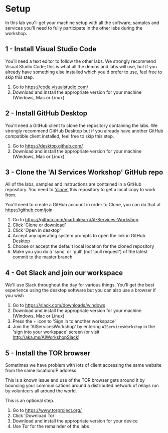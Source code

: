 # Setup
In this lab you'll get your machine setup with all the software, samples and services you'll need to fully participate in the other labs during the workshop.

## 1 - Install Visual Studio Code
You'll need a text editor to follow the other labs. We strongly recommend Visual Studio Code; this is what all the demos and labs will use, but if you already have something else installed which you'd prefer to use, feel free to skip this step.

1. Go to https://code.visualstudio.com/
1. Download and install the appropriate version for your machine (Windows, Mac or Linux)

## 2 - Install GitHub Desktop
You'll need a GitHub client to clone the repository containing the labs. We strongly recommend GitHub Desktop but if you already have another GitHub compatible client installed, feel free to skip this step.

1. Go to https://desktop.github.com/
1. Download and install the appropriate version for your machine (Windows, Mac or Linux)

## 3 - Clone the 'AI Services Workshop' GitHub repo
All of the labs, samples and instructions are contained in a GitHub repository. You need to ['clone'](https://help.github.com/articles/cloning-a-repository/) this repository to get a local copy to work from.

You'll need to create a GitHub account in order to Clone, you can do that at https://github.com/join

1. Go to https://github.com/martinkearn/AI-Services-Workshop
1. Click 'Clone or download'
1. Click 'Open in desktop'
1. Accept any operating system prompts to open the link in GitHub Desktop
1. Choose or accept the default local location for the cloned repository
1. Make you you do a 'sync' or 'pull' (not 'pull request') of the latest commit to the master branch

## 4 - Get Slack and join our workspace
We'll use Slack throughout the day for various things. You'll get the best experience using the desktop software but you can also use a browser if you wish

1. Go to https://slack.com/downloads/windows
1. Download and install the appropriate version for your machine (Windows, Mac or Linux)
1. Press the + icon to 'Sign in to another workspace'
1. Join the 'AIServicesWorkshop' by entering `AIServicesWorkshop` in the 'sign into your workspace' screen (or visit http://aka.ms/AIWorkshopSlack)

## 5 - Install the TOR browser
Sometimes we have problem with lots of client accessing the same website from the same location/IP address. 

This is a known issue and use of the TOR browser gets around it by bouncing your communications around a distributed network of relays run by volunteers all around the world.

This is an optional step.

1. Go to https://www.torproject.org/
1. Click 'Download Tor'
1. Download and install the appropriate version for your device
1. Use Tor for the remainder of the labs

